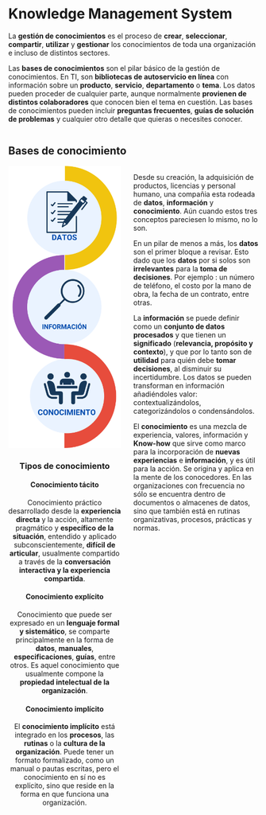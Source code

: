 <h1>Knowledge Management System</h1>
<p>
La <b>gestión de conocimientos</b> es el proceso de <b>crear</b>, <b>seleccionar</b>, <b>compartir</b>, <b>utilizar</b> y <b>gestionar</b> los conocimientos de toda una organización e incluso de distintos sectores.
</p>

<p>
Las <b>bases de conocimientos</b> son el pilar básico de la gestión de conocimientos. En TI, son <b>bibliotecas de autoservicio en línea</b> con información sobre un <b>producto</b>, <b>servicio</b>, <b>departamento</b> o <b>tema</b>. Los datos pueden proceder de cualquier parte, aunque normalmente <b>provienen de distintos colaboradores</b> que conocen bien el tema en cuestión. Las bases de conocimientos pueden incluir <b>preguntas frecuentes</b>, <b>guías de solución de problemas</b> y cualquier otro detalle que quieras o necesites conocer.
</p>

<div style="display:inline-block">
<h2>Bases de conocimiento</h2>
<div style="float:left; width:45%; align:center;text-align: center;">
    <img src="../_media/pensamientohumano.svg">
    <h3>Tipos de conocimiento</h3>
    <h4>Conocimiento tácito</h4>
    <p>Conocimiento práctico desarrollado desde la <b>experiencia directa</b> y la acción, altamente pragmático y <b>específico de la situación</b>, entendido y aplicado subconscientemente, <b>difícil de articular</b>, usualmente compartido a través de la <b>conversación interactiva y la experiencia compartida</b>.</p>
    <h4>Conocimiento explícito</h4>
    <p>Conocimiento que puede ser expresado en un <b>lenguaje formal y sistemático</b>, se comparte principalmente en la forma de <b>datos</b>, <b>manuales</b>, <b>especificaciones</b>, <b>guías</b>, entre otros. Es aquel conocimiento que usualmente compone la <b>propiedad intelectual de la organización</b>.</p>
    <h4>Conocimiento implícito</h4>
    <p>El <b>conocimiento implícito</b> está integrado en los <b>procesos</b>, las <b>rutinas</b> o la <b>cultura de la organización</b>. Puede tener un formato formalizado, como un manual o pautas escritas, pero el conocimiento en sí no es explícito, sino que reside en la forma en que funciona una organización.</p>
</div>
<div style="float:right; width:50%">
    <p>
Desde su creación, la adquisición de productos, licencias y personal humano, una compañia esta rodeada de <b>datos</b>, <b>información</b> y <b>conocimiento</b>. Aún cuando estos tres conceptos pareciesen lo mismo, no lo son. </p>
  <p>
En un pilar de menos a más, los <b>datos</b> son el primer bloque a revisar. Esto dado que los <b>datos</b> por si solos son <b>irrelevantes</b> para la <b>toma de decisiones</b>. Por ejemplo : un número de teléfono, el costo por la mano de obra, la fecha de un contrato, entre otras.</p> 

<p>La <b>información</b> se puede definir como un <b>conjunto de datos procesados</b> y que tienen un <b>significado</b> (<b>relevancia, propósito y contexto</b>), y que por lo tanto son de <b>utilidad</b> para quién debe <b>tomar decisiones</b>, al disminuir su incertidumbre. Los datos se pueden transforman en información añadiéndoles valor: contextualizándolos, categorizándolos o condensándolos. </p>

<p>El <b>conocimiento</b> es una mezcla de experiencia, valores, información y <b>Know-how</b> que sirve como marco para la incorporación de <b>nuevas experiencias</b> e <b>información</b>, y es útil para la acción. Se origina y aplica en la mente de los conocedores. En las organizaciones con frecuencia no sólo se encuentra dentro de documentos o almacenes de datos, sino que también está en rutinas organizativas, procesos, prácticas y normas.</p>
</div>
</div>
